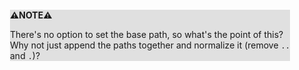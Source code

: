 <div style="margin:2em; background-color: #e0e0e0;">

<strong>⚠️NOTE️️️⚠️</strong>

There's no option to set the base path, so what's the point of this? Why not just append the paths together and normalize it (remove `..` and `.`)?
</div>

